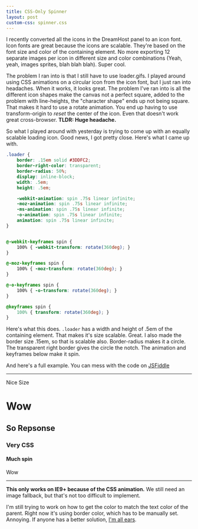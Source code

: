 ```yaml
---
title: CSS-Only Spinner
layout: post
custom-css: spinner.css
---
```


I recently converted all the icons in the DreamHost panel to an icon font. Icon fonts are great because the icons are scalable. They're based on the font size and color of the containing element. No more exporting 12 separate images per icon in different size and color combinations (Yeah, yeah, images sprites, blah blah blah). Super cool.

The problem I ran into is that I still have to use loader.gifs. I played around using CSS animations on a circular icon from the icon font, but I just ran into headaches. When it works, it looks great. The problem I've ran into is all the different icon shapes make the canvas not a perfect square, added to the problem with line-heights, the "character shape" ends up not being square. That makes it hard to use a rotate animation. You end up having to use transform-origin to *reset* the center of the icon. Even that doesn't work great cross-browser. **TLDR: Huge headache.**

So what I played around with yesterday is trying to come up with an equally scalable loading icon. Good news, I got pretty close. Here's what I came up with.

```css
.loader {
	border: .15em solid #3DDFC2;
	border-right-color: transparent;
	border-radius: 50%;
	display: inline-block;
	width: .5em;
	height: .5em;

	-webkit-animation: spin .75s linear infinite;
	-moz-animation: spin .75s linear infinite;
	-ms-animation: spin .75s linear infinite;
	-o-animation: spin .75s linear infinite;
	animation: spin .75s linear infinite;
}


@-webkit-keyframes spin {
	100% { -webkit-transform: rotate(360deg); }
}

@-moz-keyframes spin {
	100% { -moz-transform: rotate(360deg); }
}

@-o-keyframes spin {
	100% { -o-transform: rotate(360deg); }
}

@keyframes spin {
	100% { transform: rotate(360deg); }
}
````

Here's what this does. `.loader` has a width and height of .5em of the containing element. That makes it's size scalable. Great. I also made the border size .15em, so that is scalable also. Border-radius makes it a circle. The transparent right border gives the circle the notch. The animation and keyframes below make it spin.

And here's a full example. You can mess with the code on [JSFiddle](http://jsfiddle.net/mattfelten/VU2Cu/5/)

------------

<div class="loader-wrap">
	<p class="massive"><i class="loader"></i> Nice Size</p>
	<h1><i class="loader"></i> Wow</h1>
	<h2><i class="loader"></i> So Repsonse</h2>
	<h3><i class="loader"></i> Very CSS</h3>
	<h4><i class="loader"></i> Much spin</h4>
	<p><i class="loader"></i> Wow</p>
</div>

------------

**This only works on IE9+ because of the CSS animation.** We still need an image fallback, but that's not too difficult to implement.

I'm still trying to work on how to get the color to match the text color of the parent. Right now it's using border color, which has to be manually set. Annoying. If anyone has a better solution, [I'm all ears]({{site.author.url}}).

